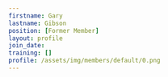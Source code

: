 ```yaml
---
firstname: Gary
lastname: Gibson
position: [Former Member]
layout: profile
join_date:
training: []
profile: /assets/img/members/default/0.png
---
```

